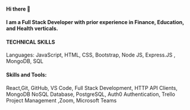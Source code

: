 #### Hi there 👋

#### I am a Full Stack Developer with prior experience in Finance, Education, and Health verticals.

#### TECHNICAL SKILLS
Languages: JavaScript, HTML, CSS, Bootstrap, Node JS, Express.JS , MongoDB, SQL

#### Skills and Tools:
React,Git, GitHub, VS Code, Full Stack Development, HTTP API Clients, MongoDB NoSQL Database, PostgreSQL, Auth0 Authentication, Trello Project Management ,Zoom, Microsoft Teams


<!--
**ashuppal/ashuppal** is a ✨ _special_ ✨ repository because its `README.md` (this file) appears on your GitHub profile.

Here are some ideas to get you started:


- 🔭 I’m currently working on ...
- 🌱 I’m currently learning ...
- 👯 I’m looking to collaborate on ...
- 🤔 I’m looking for help with ...
- 💬 Ask me about ...
- 📫 How to reach me: ...
- 😄 Pronouns: ...
- ⚡ Fun fact: ...
-->
